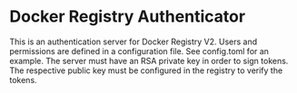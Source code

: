 # Docker Registry Authenticator

This is an authentication server for Docker Registry V2. Users and permissions are defined in a configuration file. See config.toml for an example. The server must have an RSA private key in order to sign tokens. The respective public key must be configured in the registry to verify the tokens.

